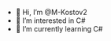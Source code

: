 - 👋 Hi, I’m @M-Kostov2
- 👀 I’m interested in C#
- 🌱 I’m currently learning C#

<!---
M-Kostov2/M-Kostov2 is a ✨ special ✨ repository because its `README.md` (this file) appears on your GitHub profile.
You can click the Preview link to take a look at your changes.
--->
